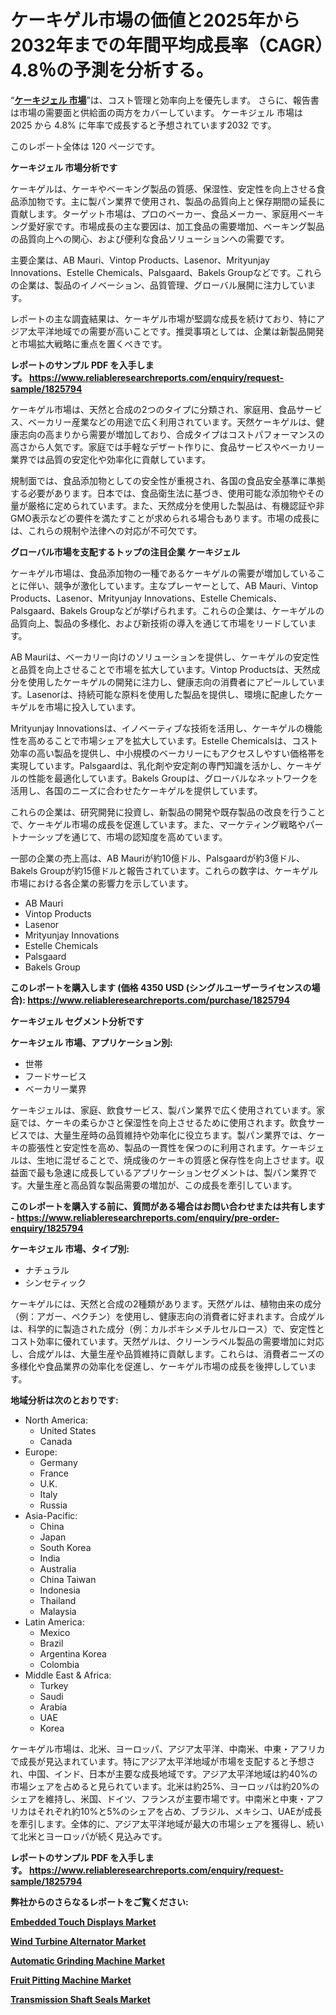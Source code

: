 <p><h1>ケーキゲル市場の価値と2025年から2032年までの年間平均成長率（CAGR）4.8％の予測を分析する。</h1></p><p>&ldquo;<strong><a href="https://www.reliableresearchreports.com/cake-gel-r1825794?utm_campaign=107&utm_medium=9&utm_source=Github&utm_content=ia&utm_term=21012025&utm_id=cake-gel">ケーキジェル 市場</a></strong>&rdquo;は、コスト管理と効率向上を優先します。 さらに、報告書は市場の需要面と供給面の両方をカバーしています。 ケーキジェル 市場は 2025 から 4.8% に年率で成長すると予想されています2032 です。</p>
<p>このレポート全体は 120 ページです。</p>
<p><strong>ケーキジェル 市場分析です</strong></p>
<p><p>ケーキゲルは、ケーキやベーキング製品の質感、保湿性、安定性を向上させる食品添加物です。主に製パン業界で使用され、製品の品質向上と保存期間の延長に貢献します。ターゲット市場は、プロのベーカー、食品メーカー、家庭用ベーキング愛好家です。市場成長の主な要因は、加工食品の需要増加、ベーキング製品の品質向上への関心、および便利な食品ソリューションへの需要です。</p><p>主要企業は、AB Mauri、Vintop Products、Lasenor、Mrityunjay Innovations、Estelle Chemicals、Palsgaard、Bakels Groupなどです。これらの企業は、製品のイノベーション、品質管理、グローバル展開に注力しています。</p><p>レポートの主な調査結果は、ケーキゲル市場が堅調な成長を続けており、特にアジア太平洋地域での需要が高いことです。推奨事項としては、企業は新製品開発と市場拡大戦略に重点を置くべきです。</p></p>
<p><strong>レポートのサンプル PDF を入手します。&nbsp;<a href="https://www.reliableresearchreports.com/enquiry/request-sample/1825794?utm_campaign=107&utm_medium=9&utm_source=Github&utm_content=ia&utm_term=21012025&utm_id=cake-gel">https://www.reliableresearchreports.com/enquiry/request-sample/1825794</a></strong></p>
<p><p>ケーキゲル市場は、天然と合成の2つのタイプに分類され、家庭用、食品サービス、ベーカリー産業などの用途で広く利用されています。天然ケーキゲルは、健康志向の高まりから需要が増加しており、合成タイプはコストパフォーマンスの高さから人気です。家庭では手軽なデザート作りに、食品サービスやベーカリー業界では品質の安定化や効率化に貢献しています。</p><p>規制面では、食品添加物としての安全性が重視され、各国の食品安全基準に準拠する必要があります。日本では、食品衛生法に基づき、使用可能な添加物やその量が厳格に定められています。また、天然成分を使用した製品は、有機認証や非GMO表示などの要件を満たすことが求められる場合もあります。市場の成長には、これらの規制や法律への対応が不可欠です。</p></p>
<p><strong>グローバル市場を支配するトップの注目企業 ケーキジェル</strong></p>
<p><p>ケーキゲル市場は、食品添加物の一種であるケーキゲルの需要が増加していることに伴い、競争が激化しています。主なプレーヤーとして、AB Mauri、Vintop Products、Lasenor、Mrityunjay Innovations、Estelle Chemicals、Palsgaard、Bakels Groupなどが挙げられます。これらの企業は、ケーキゲルの品質向上、製品の多様化、および新技術の導入を通じて市場をリードしています。</p><p>AB Mauriは、ベーカリー向けのソリューションを提供し、ケーキゲルの安定性と品質を向上させることで市場を拡大しています。Vintop Productsは、天然成分を使用したケーキゲルの開発に注力し、健康志向の消費者にアピールしています。Lasenorは、持続可能な原料を使用した製品を提供し、環境に配慮したケーキゲルを市場に投入しています。</p><p>Mrityunjay Innovationsは、イノベーティブな技術を活用し、ケーキゲルの機能性を高めることで市場シェアを拡大しています。Estelle Chemicalsは、コスト効率の高い製品を提供し、中小規模のベーカリーにもアクセスしやすい価格帯を実現しています。Palsgaardは、乳化剤や安定剤の専門知識を活かし、ケーキゲルの性能を最適化しています。Bakels Groupは、グローバルなネットワークを活用し、各国のニーズに合わせたケーキゲルを提供しています。</p><p>これらの企業は、研究開発に投資し、新製品の開発や既存製品の改良を行うことで、ケーキゲル市場の成長を促進しています。また、マーケティング戦略やパートナーシップを通じて、市場の認知度を高めています。</p><p>一部の企業の売上高は、AB Mauriが約10億ドル、Palsgaardが約3億ドル、Bakels Groupが約15億ドルと報告されています。これらの数字は、ケーキゲル市場における各企業の影響力を示しています。</p></p>
<p><ul><li>AB Mauri</li><li>Vintop Products</li><li>Lasenor</li><li>Mrityunjay Innovations</li><li>Estelle Chemicals</li><li>Palsgaard</li><li>Bakels Group</li></ul></p>
<p><strong>このレポートを購入します (価格 4350 USD (シングルユーザーライセンスの場合):&nbsp;<a href="https://www.reliableresearchreports.com/purchase/1825794?utm_campaign=107&utm_medium=9&utm_source=Github&utm_content=ia&utm_term=21012025&utm_id=cake-gel">https://www.reliableresearchreports.com/purchase/1825794</a></strong></p>
<p><strong>ケーキジェル セグメント分析です</strong></p>
<p><strong>ケーキジェル 市場、アプリケーション別:</strong></p>
<p><ul><li>世帯</li><li>フードサービス</li><li>ベーカリー業界</li></ul></p>
<p><p>ケーキジェルは、家庭、飲食サービス、製パン業界で広く使用されています。家庭では、ケーキの柔らかさと保湿性を向上させるために使用されます。飲食サービスでは、大量生産時の品質維持や効率化に役立ちます。製パン業界では、ケーキの膨張性と安定性を高め、製品の一貫性を保つのに利用されます。ケーキジェルは、生地に混ぜることで、焼成後のケーキの質感と保存性を向上させます。収益面で最も急速に成長しているアプリケーションセグメントは、製パン業界です。大量生産と高品質な製品需要の増加が、この成長を牽引しています。</p></p>
<p><strong>このレポートを購入する前に、質問がある場合はお問い合わせまたは共有します - <a href="https://www.reliableresearchreports.com/enquiry/pre-order-enquiry/1825794?utm_campaign=107&utm_medium=9&utm_source=Github&utm_content=ia&utm_term=21012025&utm_id=cake-gel">https://www.reliableresearchreports.com/enquiry/pre-order-enquiry/1825794</a></strong></p>
<p><strong>ケーキジェル 市場、タイプ別:</strong></p>
<p><ul><li>ナチュラル</li><li>シンセティック</li></ul></p>
<p><p>ケーキゲルには、天然と合成の2種類があります。天然ゲルは、植物由来の成分（例：アガー、ペクチン）を使用し、健康志向の消費者に好まれます。合成ゲルは、科学的に製造された成分（例：カルボキシメチルセルロース）で、安定性とコスト効率に優れています。天然ゲルは、クリーンラベル製品の需要増加に対応し、合成ゲルは、大量生産や品質維持に貢献します。これらは、消費者ニーズの多様化や食品業界の効率化を促進し、ケーキゲル市場の成長を後押ししています。</p></p>
<p><strong>地域分析は次のとおりです:</strong></p>
<p><ul>
    <li>
        North America:
        <ul>
            <li>United States</li>
            <li>Canada</li>
        </ul>
    </li>
    <li>
        Europe:
        <ul>
            <li>Germany</li>
            <li>France</li>
            <li>U.K.</li>
            <li>Italy</li>
            <li>Russia</li>
        </ul>
    </li>
    <li>
        Asia-Pacific:
        <ul>
            <li>China</li>
            <li>Japan</li>
            <li>South Korea</li>
            <li>India</li>
            <li>Australia</li>
            <li>China Taiwan</li>
            <li>Indonesia</li>
            <li>Thailand</li>
            <li>Malaysia</li>
        </ul>
    </li>
    <li>
        Latin America:
        <ul>
            <li>Mexico</li>
            <li>Brazil</li>
            <li>Argentina Korea</li>
            <li>Colombia</li>
        </ul>
    </li>
    <li>
        Middle East & Africa:
        <ul>
            <li>Turkey</li>
            <li>Saudi</li>
            <li>Arabia</li>
            <li>UAE</li>
            <li>Korea</li>
        </ul>
    </li>
    </ul></p>
<p><p>ケーキゲル市場は、北米、ヨーロッパ、アジア太平洋、中南米、中東・アフリカで成長が見込まれています。特にアジア太平洋地域が市場を支配すると予想され、中国、インド、日本が主要な成長地域です。アジア太平洋地域は約40%の市場シェアを占めると見られています。北米は約25%、ヨーロッパは約20%のシェアを維持し、米国、ドイツ、フランスが主要市場です。中南米と中東・アフリカはそれぞれ約10%と5%のシェアを占め、ブラジル、メキシコ、UAEが成長を牽引します。全体的に、アジア太平洋地域が最大の市場シェアを獲得し、続いて北米とヨーロッパが続く見込みです。</p></p>
<p><strong>レポートのサンプル PDF を入手します。&nbsp;<a href="https://www.reliableresearchreports.com/enquiry/request-sample/1825794?utm_campaign=107&utm_medium=9&utm_source=Github&utm_content=ia&utm_term=21012025&utm_id=cake-gel">https://www.reliableresearchreports.com/enquiry/request-sample/1825794</a></strong></p>
<p><strong></strong></p>
<p><strong></strong></p>
<p><strong></strong></p>
<p><strong></strong></p>
<p><strong>弊社からのさらなるレポートをご覧ください:</strong></p>
<p><strong><p><a href="https://github.com/risingtrista99259/Market-Research-Report-List-1/blob/main/embedded-touch-displays-market.md?utm_campaign=107&utm_medium=9&utm_source=Github&utm_content=ia&utm_term=21012025&utm_id=cake-gel">Embedded Touch Displays Market</a></p><p><a href="https://github.com/luckyshygirl/Market-Research-Report-List-7/blob/main/wind-turbine-alternator-market.md?utm_campaign=107&utm_medium=9&utm_source=Github&utm_content=ia&utm_term=21012025&utm_id=cake-gel">Wind Turbine Alternator Market</a></p><p><a href="https://github.com/petbigbeepjn/Market-Research-Report-List-1/blob/main/automatic-grinding-machine-market.md?utm_campaign=107&utm_medium=9&utm_source=Github&utm_content=ia&utm_term=21012025&utm_id=cake-gel">Automatic Grinding Machine Market</a></p><p><a href="https://github.com/arionmp/Market-Research-Report-List-5/blob/main/fruit-pitting-machine-market.md?utm_campaign=107&utm_medium=9&utm_source=Github&utm_content=ia&utm_term=21012025&utm_id=cake-gel">Fruit Pitting Machine Market</a></p><p><a href="https://github.com/dmitriyvo6rog/Market-Research-Report-List-1/blob/main/transmission-shaft-seals-market.md?utm_campaign=107&utm_medium=9&utm_source=Github&utm_content=ia&utm_term=21012025&utm_id=cake-gel">Transmission Shaft Seals Market</a></p></strong></p>